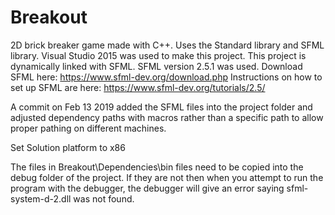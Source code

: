 # Breakout
2D brick breaker game made with C++. Uses the Standard library and SFML library.
Visual Studio 2015 was used to make this project.
This project is dynamically linked with SFML.
SFML version 2.5.1 was used. 
Download SFML here: https://www.sfml-dev.org/download.php
Instructions on how to set up SFML are here: https://www.sfml-dev.org/tutorials/2.5/

A commit on Feb 13 2019 added the SFML files into the project folder and adjusted dependency paths with macros rather than a specific path to allow proper pathing on different machines.


Set Solution platform to x86

The files in Breakout\Dependencies\bin files need to be copied into the debug folder of the project. If they are not then when you attempt to run the program with the debugger, the debugger will give an error saying sfml-system-d-2.dll was not found.
